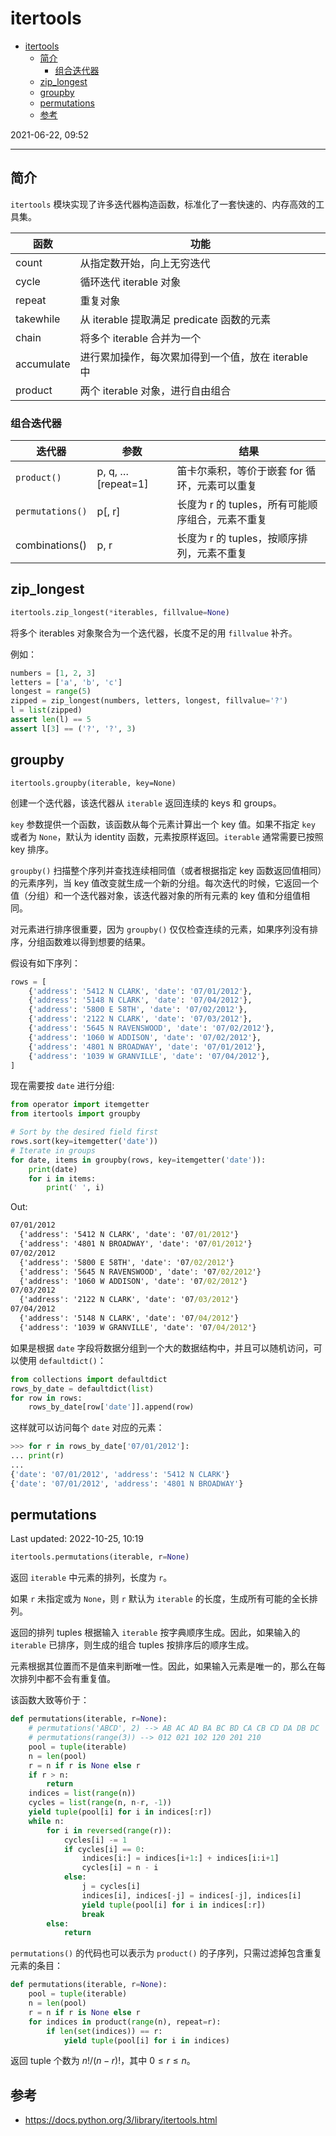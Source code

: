 # itertools

- [itertools](#itertools)
  - [简介](#简介)
    - [组合迭代器](#组合迭代器)
  - [zip_longest](#zip_longest)
  - [groupby](#groupby)
  - [permutations](#permutations)
  - [参考](#参考)

2021-06-22, 09:52
***

## 简介

`itertools` 模块实现了许多迭代器构造函数，标准化了一套快速的、内存高效的工具集。

| 函数         | 功能                                               |
| ------------ | -------------------------------------------------- |
| count        | 从指定数开始，向上无穷迭代                         |
| cycle        | 循环迭代 iterable 对象                             |
| repeat       | 重复对象                                           |
| takewhile    | 从 iterable 提取满足 predicate 函数的元素          |
| chain        | 将多个 iterable 合并为一个                         |
| accumulate   | 进行累加操作，每次累加得到一个值，放在 iterable 中 |
| product      | 两个 iterable 对象，进行自由组合                   |

### 组合迭代器

|迭代器|参数|结果|
|---|---|---|
|`product()`|p, q, … [repeat=1]|笛卡尔乘积，等价于嵌套 for 循环，元素可以重复|
|`permutations()`|p[, r]|长度为 r 的 tuples，所有可能顺序组合，元素不重复|
|combinations()|p, r|长度为 r 的 tuples，按顺序排列，元素不重复|


## zip_longest

```py
itertools.zip_longest(*iterables, fillvalue=None)
```

将多个 iterables 对象聚合为一个迭代器，长度不足的用 `fillvalue` 补齐。

例如：

```py
numbers = [1, 2, 3]
letters = ['a', 'b', 'c']
longest = range(5)
zipped = zip_longest(numbers, letters, longest, fillvalue='?')
l = list(zipped)
assert len(l) == 5
assert l[3] == ('?', '?', 3)
```

## groupby

`itertools.groupby(iterable, key=None)`

创建一个迭代器，该迭代器从 `iterable` 返回连续的 keys 和 groups。

`key` 参数提供一个函数，该函数从每个元素计算出一个 key 值。如果不指定 `key` 或者为 `None`，默认为 identity 函数，元素按原样返回。`iterable` 通常需要已按照 key 排序。

`groupby()` 扫描整个序列并查找连续相同值（或者根据指定 key 函数返回值相同）的元素序列，当 key 值改变就生成一个新的分组。每次迭代的时候，它返回一个值（分组）和一个迭代器对象，该迭代器对象的所有元素的 key 值和分组值相同。

对元素进行排序很重要，因为 `groupby()` 仅仅检查连续的元素，如果序列没有排序，分组函数难以得到想要的结果。

假设有如下序列：

```py
rows = [
    {'address': '5412 N CLARK', 'date': '07/01/2012'},
    {'address': '5148 N CLARK', 'date': '07/04/2012'},
    {'address': '5800 E 58TH', 'date': '07/02/2012'},
    {'address': '2122 N CLARK', 'date': '07/03/2012'},
    {'address': '5645 N RAVENSWOOD', 'date': '07/02/2012'},
    {'address': '1060 W ADDISON', 'date': '07/02/2012'},
    {'address': '4801 N BROADWAY', 'date': '07/01/2012'},
    {'address': '1039 W GRANVILLE', 'date': '07/04/2012'},
]
```

现在需要按 `date` 进行分组:

```py
from operator import itemgetter
from itertools import groupby

# Sort by the desired field first
rows.sort(key=itemgetter('date'))
# Iterate in groups
for date, items in groupby(rows, key=itemgetter('date')):
    print(date)
    for i in items:
        print(' ', i)
```

Out:

```cmd
07/01/2012
  {'address': '5412 N CLARK', 'date': '07/01/2012'}
  {'address': '4801 N BROADWAY', 'date': '07/01/2012'}
07/02/2012
  {'address': '5800 E 58TH', 'date': '07/02/2012'}
  {'address': '5645 N RAVENSWOOD', 'date': '07/02/2012'}
  {'address': '1060 W ADDISON', 'date': '07/02/2012'}
07/03/2012
  {'address': '2122 N CLARK', 'date': '07/03/2012'}
07/04/2012
  {'address': '5148 N CLARK', 'date': '07/04/2012'}
  {'address': '1039 W GRANVILLE', 'date': '07/04/2012'}
```

如果是根据 `date` 字段将数据分组到一个大的数据结构中，并且可以随机访问，可以使用 `defaultdict()`：

```py
from collections import defaultdict
rows_by_date = defaultdict(list)
for row in rows:
    rows_by_date[row['date']].append(row)
```

这样就可以访问每个 `date` 对应的元素：

```py
>>> for r in rows_by_date['07/01/2012']:
... print(r)
...
{'date': '07/01/2012', 'address': '5412 N CLARK'}
{'date': '07/01/2012', 'address': '4801 N BROADWAY'}
```

## permutations

Last updated: 2022-10-25, 10:19

```python
itertools.permutations(iterable, r=None)
```

返回 `iterable` 中元素的排列，长度为 `r`。

如果 `r` 未指定或为 `None`，则 `r` 默认为 `iterable` 的长度，生成所有可能的全长排列。

返回的排列 tuples 根据输入 `iterable` 按字典顺序生成。因此，如果输入的 `iterable` 已排序，则生成的组合 tuples 按排序后的顺序生成。

元素根据其位置而不是值来判断唯一性。因此，如果输入元素是唯一的，那么在每次排列中都不会有重复值。

该函数大致等价于：

```python
def permutations(iterable, r=None):
    # permutations('ABCD', 2) --> AB AC AD BA BC BD CA CB CD DA DB DC
    # permutations(range(3)) --> 012 021 102 120 201 210
    pool = tuple(iterable)
    n = len(pool)
    r = n if r is None else r
    if r > n:
        return
    indices = list(range(n))
    cycles = list(range(n, n-r, -1))
    yield tuple(pool[i] for i in indices[:r])
    while n:
        for i in reversed(range(r)):
            cycles[i] -= 1
            if cycles[i] == 0:
                indices[i:] = indices[i+1:] + indices[i:i+1]
                cycles[i] = n - i
            else:
                j = cycles[i]
                indices[i], indices[-j] = indices[-j], indices[i]
                yield tuple(pool[i] for i in indices[:r])
                break
        else:
            return
```

`permutations()` 的代码也可以表示为 `product()` 的子序列，只需过滤掉包含重复元素的条目：

```python
def permutations(iterable, r=None):
    pool = tuple(iterable)
    n = len(pool)
    r = n if r is None else r
    for indices in product(range(n), repeat=r):
        if len(set(indices)) == r:
            yield tuple(pool[i] for i in indices)
```

返回 tuple 个数为 $n!/(n-r)!$，其中 $0\le r \le n$。

## 参考

- https://docs.python.org/3/library/itertools.html

